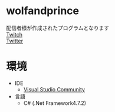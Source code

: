 # wolfandprince
配信者様が作成されたプログラムとなります  
[Twitch](https://www.twitch.tv/wolfandprince)  
[Twitter](https://twitter.com/RinTakanashi_03)


# 環境
* IDE
  * [Visual Studio Community](https://visualstudio.microsoft.com/ja/free-developer-offers/)
* 言語
  * C# (.Net Framework4.7.2) 

